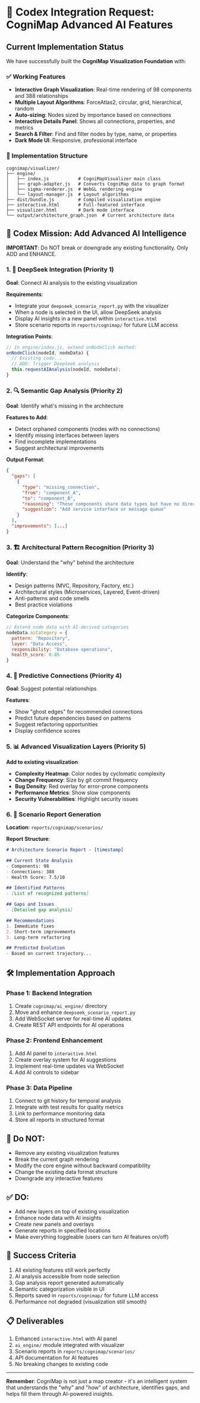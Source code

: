 # 🤖 Codex Integration Request: CogniMap Advanced AI Features

## Current Implementation Status

We have successfully built the **CogniMap Visualization Foundation** with:

### ✅ Working Features
- **Interactive Graph Visualization**: Real-time rendering of 98 components and 388 relationships
- **Multiple Layout Algorithms**: ForceAtlas2, circular, grid, hierarchical, random
- **Auto-sizing**: Nodes sized by importance based on connections
- **Interactive Details Panel**: Shows all connections, properties, and metrics
- **Search & Filter**: Find and filter nodes by type, name, or properties
- **Dark Mode UI**: Responsive, professional interface

### 📁 Implementation Structure
```
cognimap/visualizer/
├── engine/
│   ├── index.js           # CogniMapVisualizer main class
│   ├── graph-adapter.js   # Converts CogniMap data to graph format
│   ├── sigma-renderer.js  # WebGL rendering engine
│   └── layout-manager.js  # Layout algorithms
├── dist/bundle.js         # Compiled visualization engine
├── interactive.html       # Full-featured interface
├── visualizer.html        # Dark mode interface
└── output/architecture_graph.json  # Current architecture data
```

## 🎯 Codex Mission: Add Advanced AI Intelligence

**IMPORTANT**: Do NOT break or downgrade any existing functionality. Only ADD and ENHANCE.

### 1. 🧠 DeepSeek Integration (Priority 1)
**Goal**: Connect AI analysis to the existing visualization

**Requirements**:
- Integrate your `deepseek_scenario_report.py` with the visualizer
- When a node is selected in the UI, allow DeepSeek analysis
- Display AI insights in a new panel within `interactive.html`
- Store scenario reports in `reports/cognimap/` for future LLM access

**Integration Points**:
```javascript
// In engine/index.js, extend onNodeClick method:
onNodeClick(nodeId, nodeData) {
  // Existing code...
  // ADD: Trigger DeepSeek analysis
  this.requestAIAnalysis(nodeId, nodeData);
}
```

### 2. 🔍 Semantic Gap Analysis (Priority 2)
**Goal**: Identify what's missing in the architecture

**Features to Add**:
- Detect orphaned components (nodes with no connections)
- Identify missing interfaces between layers
- Find incomplete implementations
- Suggest architectural improvements

**Output Format**:
```json
{
  "gaps": [
    {
      "type": "missing_connection",
      "from": "component_A",
      "to": "component_B",
      "reasoning": "These components share data types but have no direct link",
      "suggestion": "Add service interface or message queue"
    }
  ],
  "improvements": [...]
}
```

### 3. 🏗️ Architectural Pattern Recognition (Priority 3)
**Goal**: Understand the "why" behind the architecture

**Identify**:
- Design patterns (MVC, Repository, Factory, etc.)
- Architectural styles (Microservices, Layered, Event-driven)
- Anti-patterns and code smells
- Best practice violations

**Categorize Components**:
```javascript
// Extend node data with AI-derived categories
nodeData.aiCategory = {
  pattern: "Repository",
  layer: "Data Access",
  responsibility: "Database operations",
  health_score: 0.85
}
```

### 4. 🔮 Predictive Connections (Priority 4)
**Goal**: Suggest potential relationships

**Features**:
- Show "ghost edges" for recommended connections
- Predict future dependencies based on patterns
- Suggest refactoring opportunities
- Display confidence scores

### 5. 📊 Advanced Visualization Layers (Priority 5)
**Add to existing visualization**:
- **Complexity Heatmap**: Color nodes by cyclomatic complexity
- **Change Frequency**: Size by git commit frequency
- **Bug Density**: Red overlay for error-prone components
- **Performance Metrics**: Show slow components
- **Security Vulnerabilities**: Highlight security issues

### 6. 📝 Scenario Report Generation
**Location**: `reports/cognimap/scenarios/`

**Report Structure**:
```markdown
# Architecture Scenario Report - [timestamp]

## Current State Analysis
- Components: 98
- Connections: 388
- Health Score: 7.5/10

## Identified Patterns
- [List of recognized patterns]

## Gaps and Issues
- [Detailed gap analysis]

## Recommendations
1. Immediate fixes
2. Short-term improvements
3. Long-term refactoring

## Predicted Evolution
- Based on current trajectory...
```

## 🛠️ Implementation Approach

### Phase 1: Backend Integration
1. Create `cognimap/ai_engine/` directory
2. Move and enhance `deepseek_scenario_report.py`
3. Add WebSocket server for real-time AI updates
4. Create REST API endpoints for AI operations

### Phase 2: Frontend Enhancement
1. Add AI panel to `interactive.html`
2. Create overlay system for AI suggestions
3. Implement real-time updates via WebSocket
4. Add AI controls to sidebar

### Phase 3: Data Pipeline
1. Connect to git history for temporal analysis
2. Integrate with test results for quality metrics
3. Link to performance monitoring data
4. Store all reports in structured format

## 🚫 Do NOT:
- Remove any existing visualization features
- Break the current graph rendering
- Modify the core engine without backward compatibility
- Change the existing data format structure
- Downgrade any interactive features

## ✅ DO:
- Add new layers on top of existing visualization
- Enhance node data with AI insights
- Create new panels and overlays
- Generate reports in specified locations
- Make everything toggleable (users can turn AI features on/off)

## 🎯 Success Criteria
1. All existing features still work perfectly
2. AI analysis accessible from node selection
3. Gap analysis report generated automatically
4. Semantic categorization visible in UI
5. Reports saved in `reports/cognimap/` for future LLM access
6. Performance not degraded (visualization still smooth)

## 📋 Deliverables
1. Enhanced `interactive.html` with AI panel
2. `ai_engine/` module integrated with visualizer
3. Scenario reports in `reports/cognimap/scenarios/`
4. API documentation for AI features
5. No breaking changes to existing code

---

**Remember**: CogniMap is not just a map creator - it's an intelligent system that understands the "why" and "how" of architecture, identifies gaps, and helps fill them through AI-powered insights.